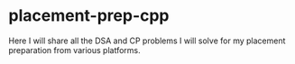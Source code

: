 # placement-prep-cpp
Here I will share all the DSA and CP problems I will solve for my placement preparation from various platforms.
